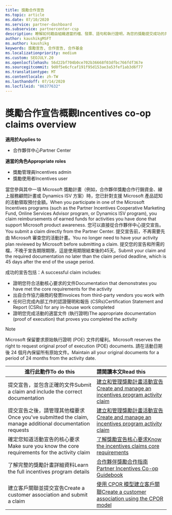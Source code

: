 ```yaml
---
title: 獎勵合作宣告
ms.topic: article
ms.date: 07/10/2020
ms.service: partner-dashboard
ms.subservice: partnercenter-csp
description: 瞭解如何藉由組織適當的檔、發票、語句和執行證明，為您的獎勵提交成功的共同作業索賠。
author: kaushikgMSFT
ms.author: kaushikg
keywords: 獎勵宣告, 合作宣告, 合作基金
ms.localizationpriority: medium
ms.custom: SEOJULY.20
ms.openlocfilehash: 56d22bf704b0ce702b36668f03dfbc766fdf367e
ms.sourcegitcommit: 9d0f5e6cfcaf191f95d153ae3a53fef1ab3d6f77
ms.translationtype: MT
ms.contentlocale: zh-TW
ms.lasthandoff: 07/14/2020
ms.locfileid: "86377632"
---
```

# <a name="incentives-co-op-claims-overview"></a><span data-ttu-id="99aa3-104">獎勵合作宣告概觀</span><span class="sxs-lookup"><span data-stu-id="99aa3-104">Incentives co-op claims overview</span></span>

<span data-ttu-id="99aa3-105">**適用於**</span><span class="sxs-lookup"><span data-stu-id="99aa3-105">**Applies to**</span></span>

- <span data-ttu-id="99aa3-106">合作夥伴中心</span><span class="sxs-lookup"><span data-stu-id="99aa3-106">Partner Center</span></span>

<span data-ttu-id="99aa3-107">**適當的角色**</span><span class="sxs-lookup"><span data-stu-id="99aa3-107">**Appropriate roles**</span></span>

- <span data-ttu-id="99aa3-108">獎勵管理員</span><span class="sxs-lookup"><span data-stu-id="99aa3-108">Incentives admin</span></span>
- <span data-ttu-id="99aa3-109">獎勵使用者</span><span class="sxs-lookup"><span data-stu-id="99aa3-109">Incentives user</span></span>

<span data-ttu-id="99aa3-110">當您參與其中一項 Microsoft 獎勵計畫（例如，合作夥伴獎勵合作行銷資金、線上服務顧問計畫或 Dynamics ISV 方案）時，您已針對支援 Microsoft 產品認知的活動領取預付金額。</span><span class="sxs-lookup"><span data-stu-id="99aa3-110">When you participate in one of the Microsoft Incentives programs (such as the Partner Incentives Cooperative Marketing Fund, Online Services Advisor program, or Dynamics ISV program), you claim reimbursements of earned funds for activities you have done that support Microsoft product awareness.</span></span> <span data-ttu-id="99aa3-111">您可以直接從合作夥伴中心提交宣告。</span><span class="sxs-lookup"><span data-stu-id="99aa3-111">You submit a claim directly from the Partner Center.</span></span> <span data-ttu-id="99aa3-112">提交宣告前，不再需要先由 Microsoft 審查您的活動計畫。</span><span class="sxs-lookup"><span data-stu-id="99aa3-112">You no longer need to have your activity plan reviewed by Microsoft before submitting a claim.</span></span> <span data-ttu-id="99aa3-113">提交您的宣告和所需的檔，不晚于宣告期限期限，這是使用期限結束後的45天。</span><span class="sxs-lookup"><span data-stu-id="99aa3-113">Submit your claim and the required documentation no later than the claim period deadline, which is 45 days after the end of the usage period.</span></span>

<span data-ttu-id="99aa3-114">成功的宣告包括：</span><span class="sxs-lookup"><span data-stu-id="99aa3-114">A successful claim includes:</span></span>

- <span data-ttu-id="99aa3-115">證明您符合活動核心要求的文件</span><span class="sxs-lookup"><span data-stu-id="99aa3-115">Documentation that demonstrates you have met the core requirements for the activity</span></span>
- <span data-ttu-id="99aa3-116">出自合作協力廠商的發票</span><span class="sxs-lookup"><span data-stu-id="99aa3-116">Invoices from third-party vendors you work with</span></span>
- <span data-ttu-id="99aa3-117">任何已完成內部工作的認證聲明和報告 (CSRs)</span><span class="sxs-lookup"><span data-stu-id="99aa3-117">Certification Statement and Report (CSRs) for any in-house work completed</span></span>
- <span data-ttu-id="99aa3-118">證明您完成活動的適當文件 (執行證明)</span><span class="sxs-lookup"><span data-stu-id="99aa3-118">The appropriate documentation (proof of execution) that proves you completed the activity</span></span> 

>[!NOTE]
><span data-ttu-id="99aa3-119">Microsoft 保留要求原始執行證明 (POE) 文件的權利。</span><span class="sxs-lookup"><span data-stu-id="99aa3-119">Microsoft reserves the right to request original proof of execution (POE) documents.</span></span> <span data-ttu-id="99aa3-120">請在活動日期後 24 個月內保留所有原始文件。</span><span class="sxs-lookup"><span data-stu-id="99aa3-120">Maintain all your original documents for a period of 24 months from the activity date.</span></span> 

|<span data-ttu-id="99aa3-121">**進行此動作**</span><span class="sxs-lookup"><span data-stu-id="99aa3-121">**To do this**</span></span>   |<span data-ttu-id="99aa3-122">**請閱讀本文**</span><span class="sxs-lookup"><span data-stu-id="99aa3-122">**Read this**</span></span>   |
|-----------------|:--------------------------------------|
|<span data-ttu-id="99aa3-123">提交宣告，並包含正確的文件</span><span class="sxs-lookup"><span data-stu-id="99aa3-123">Submit a claim and include the correct documentation</span></span>|[<span data-ttu-id="99aa3-124">建立和管理獎勵計畫活動宣告</span><span class="sxs-lookup"><span data-stu-id="99aa3-124">Create and manage an incentives program activity claim</span></span>](create-incentives-claims.md)|
|<span data-ttu-id="99aa3-125">提交宣告之後，請管理其他檔要求</span><span class="sxs-lookup"><span data-stu-id="99aa3-125">Once you've submitted the claim, manage additional documentation requests</span></span>|[<span data-ttu-id="99aa3-126">建立和管理獎勵計畫活動宣告</span><span class="sxs-lookup"><span data-stu-id="99aa3-126">Create and manage an incentives program activity claim</span></span>](create-incentives-claims.md)  |
|<span data-ttu-id="99aa3-127">確定您知道活動宣告的核心要求</span><span class="sxs-lookup"><span data-stu-id="99aa3-127">Make sure you know the core requirements for the activity claim</span></span>|[<span data-ttu-id="99aa3-128">了解獎勵宣告核心要求</span><span class="sxs-lookup"><span data-stu-id="99aa3-128">Know the incentives claims core requirements</span></span>](core-requirements.md)   |
|<span data-ttu-id="99aa3-129">了解完整的獎勵計畫詳細資料</span><span class="sxs-lookup"><span data-stu-id="99aa3-129">Learn the full incentives program details</span></span>|[<span data-ttu-id="99aa3-130">合作夥伴獎勵合作指南</span><span class="sxs-lookup"><span data-stu-id="99aa3-130">Partner Incentives Co-op Guidebook</span></span>](https://assets.microsoft.com/coop-guidebook.pdf)
|<span data-ttu-id="99aa3-131">建立客戶關聯並提交宣告</span><span class="sxs-lookup"><span data-stu-id="99aa3-131">Create a customer association and submit a claim</span></span> |[<span data-ttu-id="99aa3-132">使用 CPOR 模型建立客戶關聯</span><span class="sxs-lookup"><span data-stu-id="99aa3-132">Create a customer association using the CPOR model</span></span>](submit-osa-claim.md)|
                                                                                 
                                   
